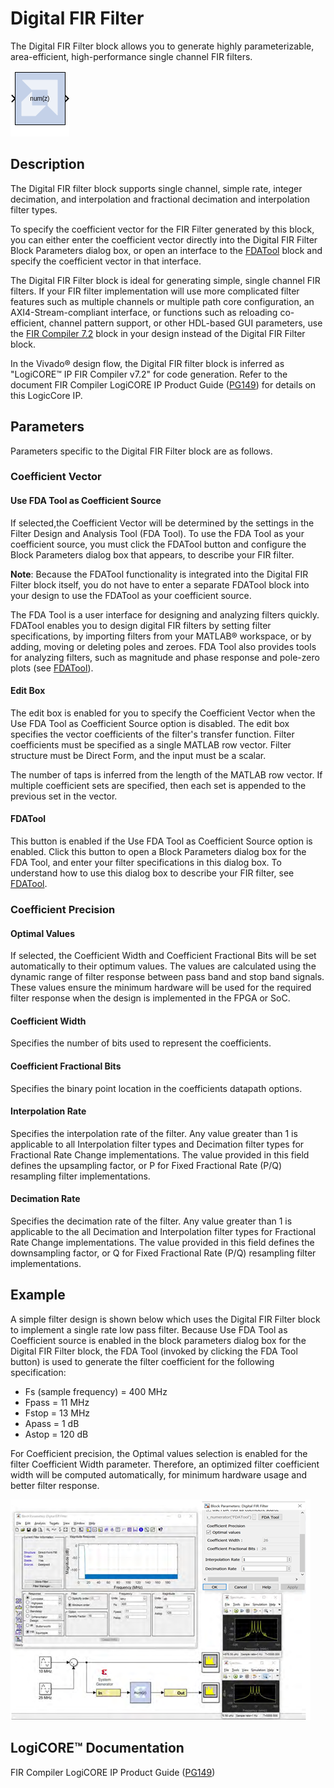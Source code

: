 # Digital FIR Filter

The Digital FIR Filter block allows you to generate highly
parameterizable, area-efficient, high-performance single channel FIR
filters.

![](./Images/block.png)

## Description

The Digital FIR filter block supports single channel, simple rate,
integer decimation, and interpolation and fractional decimation and
interpolation filter types.

To specify the coefficient vector for the FIR Filter generated by this
block, you can either enter the coefficient vector directly into the
Digital FIR Filter Block Parameters dialog box, or open an interface to
the [FDATool](../../UTIL/Xilinx_FDATool_Interface_Block/README.md) block and specify the coefficient vector in
that interface.

The Digital FIR Filter block is ideal for generating simple, single
channel FIR filters. If your FIR filter implementation will use more
complicated filter features such as multiple channels or multiple path
core configuration, an AXI4-Stream-compliant interface, or functions
such as reloading co-efficient, channel pattern support, or other
HDL-based GUI parameters, use the [FIR Compiler
7.2](../../HDL/fir_compiler_v7_2/README.md) block in your design instead of the Digital FIR
Filter block.

In the Vivado® design flow, the Digital FIR filter block is inferred as
"LogiCORE™ IP FIR Compiler v7.2" for code generation. Refer to the
document FIR Compiler LogiCORE IP Product Guide ([PG149](https://docs.xilinx.com/access/sources/framemaker/map?isLatest=true&ft:locale=en-US&url=pg149-fir-compiler))
for details on this LogicCore IP.

## Parameters

Parameters specific to the Digital FIR Filter block are as
follows.

### Coefficient Vector  
#### Use FDA Tool as Coefficient Source  
If selected,the Coefficient Vector will be determined by the settings in
the Filter Design and Analysis Tool (FDA Tool). To use the FDA Tool as
your coefficient source, you must click the FDATool button and configure
the Block Parameters dialog box that appears, to describe your FIR
filter.

**Note**: Because the FDATool functionality is integrated into the Digital
FIR Filter block itself, you do not have to enter a separate FDATool
block into your design to use the FDATool as your coefficient source.

The FDA Tool is a user interface for designing and analyzing filters
quickly. FDATool enables you to design digital FIR filters by setting
filter specifications, by importing filters from your MATLAB® workspace,
or by adding, moving or deleting poles and zeroes. FDA Tool also
provides tools for analyzing filters, such as magnitude and phase
response and pole-zero plots (see [FDATool](../../UTIL/Xilinx_FDATool_Interface_Block/README.md)).

#### Edit Box  
The edit box is enabled for you to specify the Coefficient Vector when
the Use FDA Tool as Coefficient Source option is disabled. The edit box
specifies the vector coefficients of the filter's transfer function.
Filter coefficients must be specified as a single MATLAB row vector.
Filter structure must be Direct Form, and the input must be a scalar.

The number of taps is inferred from the length of the MATLAB row vector.
If multiple coefficient sets are specified, then each set is appended to
the previous set in the vector.

#### FDATool  
This button is enabled if the Use FDA Tool as Coefficient Source option
is enabled. Click this button to open a Block Parameters dialog box for
the FDA Tool, and enter your filter specifications in this dialog box.
To understand how to use this dialog box to describe your FIR filter,
see [FDATool](../../UTIL/Xilinx_FDATool_Interface_Block/README.md).

### Coefficient Precision  
#### Optimal Values  
If selected, the Coefficient Width and Coefficient Fractional Bits will
be set automatically to their optimum values. The values are calculated
using the dynamic range of filter response between pass band and stop
band signals. These values ensure the minimum hardware will be used for
the required filter response when the design is implemented in the FPGA or SoC.

#### Coefficient Width  
Specifies the number of bits used to represent the coefficients.

#### Coefficient Fractional Bits  
Specifies the binary point location in the coefficients datapath
options.

#### Interpolation Rate  
Specifies the interpolation rate of the filter. Any value greater than 1
is applicable to all Interpolation filter types and Decimation filter
types for Fractional Rate Change implementations. The value provided in
this field defines the upsampling factor, or P for Fixed Fractional Rate
(P/Q) resampling filter implementations.

#### Decimation Rate  
  Specifies the decimation rate of the filter. Any value greater than 1 is
applicable to the all Decimation and Interpolation filter types for
Fractional Rate Change implementations. The value provided in this field
defines the downsampling factor, or Q for Fixed Fractional Rate (P/Q)
resampling filter implementations.

## Example

A simple filter design is shown below which uses the Digital FIR Filter
block to implement a single rate low pass filter. Because Use FDA Tool
as Coefficient source is enabled in the block parameters dialog box for
the Digital FIR Filter block, the FDA Tool (invoked by clicking the FDA
Tool button) is used to generate the filter coefficient for the
following specification:

- Fs (sample frequency) = 400 MHz
- Fpass = 11 MHz
- Fstop = 13 MHz
- Apass = 1 dB
- Astop = 120 dB

For Coefficient precision, the Optimal values selection is enabled for
the filter Coefficient Width parameter. Therefore, an optimized filter
coefficient width will be computed automatically, for minimum hardware
usage and better filter response.


![](./Images/lfs1647631719145.png)

## LogiCORE™ Documentation
FIR Compiler LogiCORE IP Product Guide ([PG149](https://docs.xilinx.com/access/sources/framemaker/map?isLatest=true&ft:locale=en-US&url=pg149-fir-compiler))
